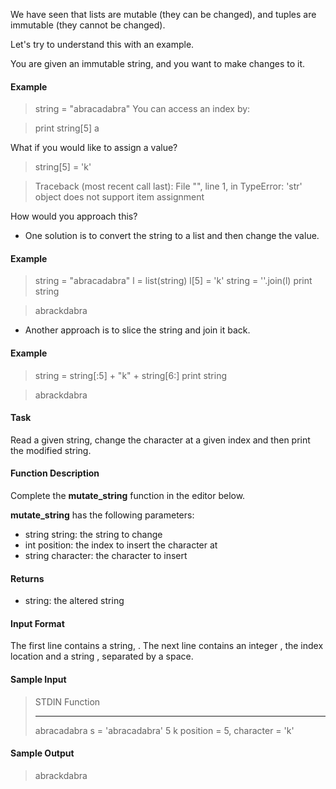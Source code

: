 We have seen that lists are mutable (they can be changed), and tuples are immutable (they cannot be changed).

Let's try to understand this with an example.

You are given an immutable string, and you want to make changes to it.

#### Example

> string = "abracadabra"
You can access an index by:

> print string[5]
> a

What if you would like to assign a value?

> string[5] = 'k' 

>   Traceback (most recent call last):
>       File "<stdin>", line 1, in <module>
>   TypeError: 'str' object does not support item assignment

How would you approach this?
- One solution is to convert the string to a list and then change the value.

#### Example
> string = "abracadabra"
> l = list(string)
> l[5] = 'k'
> string = ''.join(l)
> print string

> abrackdabra

- Another approach is to slice the string and join it back.

#### Example

> string = string[:5] + "k" + string[6:]
> print string

> abrackdabra

#### Task
Read a given string, change the character at a given index and then print the modified string.

#### Function Description
Complete the **mutate_string** function in the editor below.

**mutate_string** has the following parameters:

- string string: the string to change
- int position: the index to insert the character at
- string character: the character to insert

#### Returns
- string: the altered string

#### Input Format
The first line contains a string, .
The next line contains an integer , the index location and a string , separated by a space.

#### Sample Input

> STDIN           Function
> -----           --------
> abracadabra     s = 'abracadabra'
> 5 k             position = 5, character = 'k'

#### Sample Output
> abrackdabra